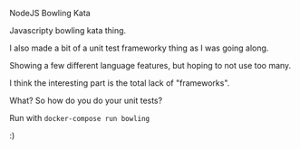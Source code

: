 NodeJS Bowling Kata

Javascripty bowling kata thing.

I also made a bit of a unit test frameworky
thing as I was going along.

Showing a few different language features,
but hoping to not use too many.

I think the interesting part is the 
total lack of "frameworks".

What? So how do you do your unit tests?

Run with `docker-compose run bowling`

:)
